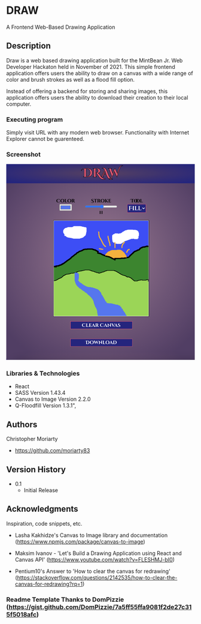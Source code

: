 # DRAW

A Frontend Web-Based Drawing Application

## Description

Draw is a web based drawing application built for the MintBean Jr. Web Developer Hackaton held in November of 2021. This simple frontend application offers users the ability to draw on a canvas with a wide range of color and brush strokes as well as a flood fill option.

Instead of offering a backend for storing and sharing images, this application offers users the ability to download their creation to their local computer.

### Executing program

Simply visit URL with any modern web browser. Functionality with Internet Explorer cannot be guarenteed.

### Screenshot

![Draw Screenshot](/public/screenshot.png)

### Libraries & Technologies

- React
- SASS Version 1.43.4
- Canvas to Image Version 2.2.0
- Q-Floodfill Version 1.3.1",

## Authors

Christopher Moriarty

- https://github.com/moriarty83

## Version History

- 0.1
  - Initial Release

## Acknowledgments

Inspiration, code snippets, etc.

- Lasha Kakhidze's Canvas to Image library and documentation (https://www.npmjs.com/package/canvas-to-image)

- Maksim Ivanov - 'Let's Build a Drawing Application using React and Canvas API' (https://www.youtube.com/watch?v=FLESHMJ-bI0)

- Pentium10's Answer to 'How to clear the canvas for redrawing' (https://stackoverflow.com/questions/2142535/how-to-clear-the-canvas-for-redrawing?rq=1)

### Readme Template Thanks to DomPizzie (https://gist.github.com/DomPizzie/7a5ff55ffa9081f2de27c315f5018afc)
